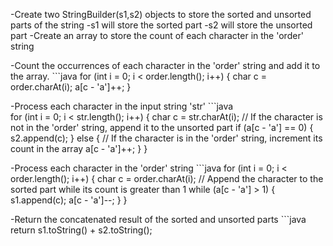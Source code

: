 -Create two StringBuilder(s1,s2) objects to store the sorted and unsorted parts of the string
    -s1 will store the sorted part
    -s2 will store the unsorted part
-Create an array to store the count of each character in the 'order' string

-Count the occurrences of each character in the 'order' string and add it to the array.
    ```java
    for (int i = 0; i < order.length(); i++) {
            char c = order.charAt(i);
            a[c - 'a']++;
    }

-Process each character in the input string 'str'
    ```java  
    for (int i = 0; i < str.length(); i++) {
            char c = str.charAt(i);
            // If the character is not in the 'order' string, append it to the unsorted part
            if (a[c - 'a'] == 0) {
                s2.append(c);
            } else {
                // If the character is in the 'order' string, increment its count in the array
                a[c - 'a']++;
            }
    }

-Process each character in the 'order' string
     ```java
    for (int i = 0; i < order.length(); i++) {
            char c = order.charAt(i);
            // Append the character to the sorted part while its count is greater than 1
            while (a[c - 'a'] > 1) {
                s1.append(c);
                a[c - 'a']--;
            }
     }

-Return the concatenated result of the sorted and unsorted parts
        ```java
        return s1.toString() + s2.toString();